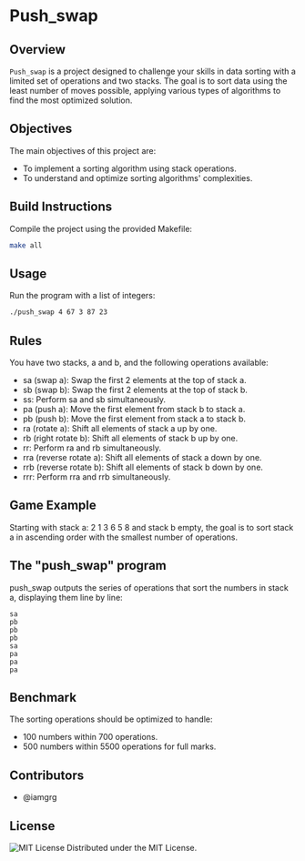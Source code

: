 # Push_swap

## Overview

`Push_swap` is a project designed to challenge your skills in data sorting with a limited set of operations and two stacks. The goal is to sort data using the least number of moves possible, applying various types of algorithms to find the most optimized solution.

## Objectives

The main objectives of this project are:
- To implement a sorting algorithm using stack operations.
- To understand and optimize sorting algorithms' complexities.

## Build Instructions

Compile the project using the provided Makefile:
```bash
make all
```

## Usage
Run the program with a list of integers:

```bash
./push_swap 4 67 3 87 23
```

## Rules

You have two stacks, a and b, and the following operations available:

- sa (swap a): Swap the first 2 elements at the top of stack a.
- sb (swap b): Swap the first 2 elements at the top of stack b.
- ss: Perform sa and sb simultaneously.
- pa (push a): Move the first element from stack b to stack a.
- pb (push b): Move the first element from stack a to stack b.
- ra (rotate a): Shift all elements of stack a up by one.
- rb (right rotate b): Shift all elements of stack b up by one.
- rr: Perform ra and rb simultaneously.
- rra (reverse rotate a): Shift all elements of stack a down by one.
- rrb (reverse rotate b): Shift all elements of stack b down by one.
- rrr: Perform rra and rrb simultaneously.

## Game Example
Starting with stack a: 2 1 3 6 5 8 and stack b empty, the goal is to sort stack a in ascending order with the smallest number of operations.

## The "push_swap" program

push_swap outputs the series of operations that sort the numbers in stack a, displaying them line by line:

```plaintext
sa
pb
pb
pb
sa
pa
pa
pa
```

## Benchmark

The sorting operations should be optimized to handle:
- 100 numbers within 700 operations.
- 500 numbers within 5500 operations for full marks.

## Contributors

- @iamgrg

## License

![MIT License](https://img.shields.io/badge/license-MIT-green)
Distributed under the MIT License.
